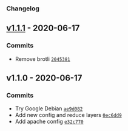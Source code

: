 ### Changelog

## [v1.1.1](https://github.com/igorgottschalg/php-environment/compare/v1.1.0...v1.1.1) - 2020-06-17

### Commits

- Remove brotli [`2045381`](https://github.com/igorgottschalg/php-environment/commit/20453816103f7f9cc27da9f27290fd0522fdf3b3)

## v1.1.0 - 2020-06-17

### Commits

- Try Google Debian [`ae9d082`](https://github.com/igorgottschalg/php-environment/commit/ae9d08227ed16e852ad502daad437e1c3db6b40a)
- Add new config and reduce layers [`0ec6dd9`](https://github.com/igorgottschalg/php-environment/commit/0ec6dd9112945be35b4dab1b41d125a7c5ad4a52)
- Add apache config [`e32c770`](https://github.com/igorgottschalg/php-environment/commit/e32c770b9e1463e8d6bce2599c8a2dea5cd53315)
